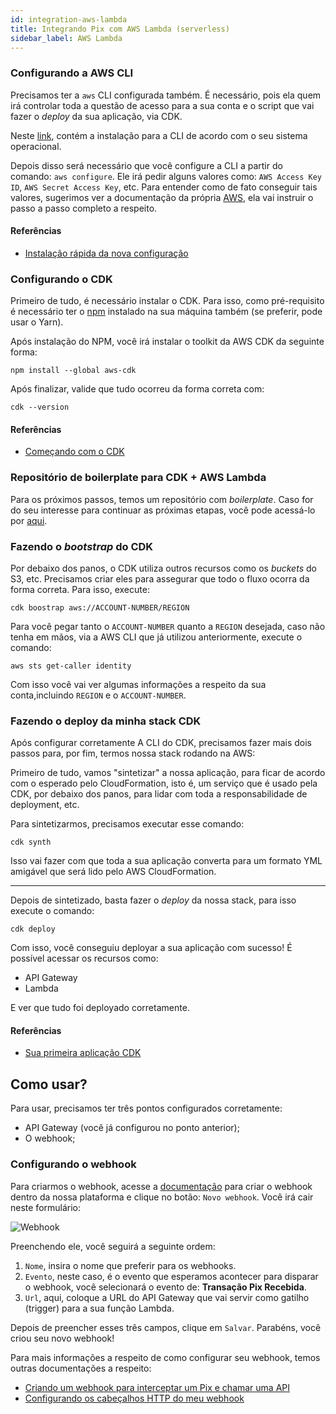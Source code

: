 ```yaml
---
id: integration-aws-lambda
title: Integrando Pix com AWS Lambda (serverless)
sidebar_label: AWS Lambda
---
```


### Configurando a AWS CLI

Precisamos ter a `aws` CLI configurada também. É necessário, pois ela quem irá controlar toda
a questão de acesso para a sua conta e o script que vai fazer o _deploy_ da sua aplicação, via CDK.

Neste [link](https://aws.amazon.com/cli/), contém a instalação para a CLI de acordo com o seu
sistema operacional.

Depois disso será necessário que você configure a CLI a partir do comando: `aws configure`. Ele irá
pedir alguns valores como: `AWS Access Key ID`, `AWS Secret Access Key`, etc. Para entender como de
fato conseguir tais valores, sugerimos ver a documentação da própria [AWS](https://docs.aws.amazon.com/pt_br/cli/latest/userguide/cli-configure-quickstart.html#cli-configure-quickstart-creds), ela vai instruir o
passo a passo completo a respeito.

#### Referências

- [Instalação rápida da nova configuração](https://docs.aws.amazon.com/pt_br/cli/latest/userguide/getting-started-quickstart.html#getting-started-quickstart-new)

### Configurando o CDK

Primeiro de tudo, é necessário instalar o CDK. Para isso, como pré-requisito é necessário ter o 
[npm](https://www.npmjs.com/) instalado na sua máquina também (se preferir, pode usar o Yarn).

Após instalação do NPM, você irá instalar o toolkit da AWS CDK da seguinte forma:

```
npm install --global aws-cdk
```

Após finalizar, valide que tudo ocorreu da forma correta com:

```
cdk --version
```

#### Referências

- [Começando com o CDK](https://docs.aws.amazon.com/pt_br/cdk/v2/guide/getting_started.html#getting_started_install)

### Repositório de boilerplate para CDK + AWS Lambda

Para os próximos passos, temos um repositório com _boilerplate_. Caso for do seu
interesse para continuar as próximas etapas, você pode acessá-lo por [aqui](https://github.com/Open-Pix/aws-cdk-rest-lambda-boilerplate).

### Fazendo o _bootstrap_ do CDK

Por debaixo dos panos, o CDK utiliza outros recursos como os _buckets_ do S3, etc. Precisamos criar eles
para assegurar que todo o fluxo ocorra da forma correta. Para isso, execute:

```
cdk boostrap aws://ACCOUNT-NUMBER/REGION
```

Para você pegar tanto o `ACCOUNT-NUMBER` quanto a `REGION` desejada, caso não tenha em mãos,
via a AWS CLI que já utilizou anteriormente, execute o comando:

```
aws sts get-caller identity
```

Com isso você vai ver algumas informações a respeito da sua conta,incluindo `REGION`
e o `ACCOUNT-NUMBER`.

### Fazendo o deploy da minha stack CDK

Após configurar corretamente A CLI do CDK, precisamos fazer mais dois passos para, por fim, termos
nossa stack rodando na AWS:

Primeiro de tudo, vamos "sintetizar" a nossa aplicação, para ficar de acordo com o esperado pelo
CloudFormation, isto é, um serviço que é usado pela CDK, por debaixo dos panos, para lidar com
toda a responsabilidade de deployment, etc.

Para sintetizarmos, precisamos executar esse comando:

```
cdk synth
```

Isso vai fazer com que toda a sua aplicação converta para um formato YML amigável que será lido
pelo AWS CloudFormation.

---

Depois de sintetizado, basta fazer o _deploy_  da nossa stack, para isso execute o comando:

```
cdk deploy
```

Com isso, você conseguiu deployar a sua aplicação com sucesso! É possível acessar os recursos como:

- API Gateway
- Lambda

E ver que tudo foi deployado corretamente.

#### Referências

- [Sua primeira aplicação CDK](https://docs.aws.amazon.com/pt_br/cdk/v2/guide/hello_world.html)

## Como usar?

Para usar, precisamos ter três pontos configurados corretamente:

- API Gateway (você já configurou no ponto anterior);
- O webhook;

### Configurando o webhook

Para criarmos o webhook, acesse a [documentação](../webhook/platform/webhook-platform-api.mdx)
para criar o webhook dentro da nossa plataforma e clique no botão: `Novo webhook`.
Você irá cair neste formulário:

![Webhook](/img/integrations/new-webhook-form.png)

Preenchendo ele, você seguirá a seguinte ordem:

1. `Nome`, insira o nome que preferir para os webhooks.
2. `Evento`, neste caso, é o evento que esperamos acontecer para disparar o webhook,
você selecionará o evento de: **Transação Pix Recebida**.
3. `Url`, aqui, coloque a URL do API Gateway que vai servir como gatilho (trigger)
para a sua função Lambda.

Depois de preencher esses três campos, clique em `Salvar`. Parabéns, você criou seu
novo webhook!

Para mais informações a respeito de como configurar seu webhook, temos outras
documentações a respeito:

- [Criando um webhook para interceptar um Pix e chamar uma API](../webhook/platform/webhook-platform-api.mdx)
- [Configurando os cabeçalhos HTTP do meu webhook](../webhook/webhook-headers.mdx)
